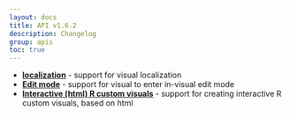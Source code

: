 ```yaml
---
layout: docs
title: API v1.6.2
description: Changelog
group: apis
toc: true
---
```


* **[localization](https://github.com/Microsoft/PowerBI-visuals/blob/master/Visual/Locale.md)** - support for visual localization
* **[Edit mode](https://github.com/Microsoft/PowerBI-visuals/blob/master/Capabilities/AdvancedEditMode.md)** - support for visual to enter in-visual edit mode
* **[Interactive (html) R custom visuals](https://github.com/Microsoft/PowerBI-visuals/blob/master/RVisualTutorial/CreateRHTML.md)** - support for creating interactive R custom visuals, based on html